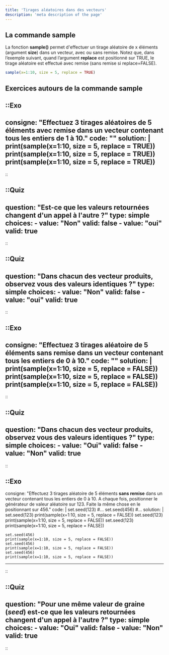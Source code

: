 ```yaml
---
title: 'Tirages aléatoires dans des vecteurs'
description: 'meta description of the page'
---
```


##  La commande sample

La fonction **sample()** permet d'effectuer un tirage aléatoire de x éléments (argument **size**) dans un vecteur, avec ou sans remise. Notez que, dans l’exemple suivant, quand l’argument **replace** est positionné sur TRUE, le tirage aléatoire est effectué avec remise (sans remise si replace=FALSE).

```r
sample(x=1:10, size = 5, replace = TRUE)
```

## Exercices autours de la commande sample

::Exo
---
consigne: "Effectuez 3 tirages aléatoires de 5 éléments **avec remise** dans un vecteur contenant tous les entiers de 1 à 10."
code: ""
solution: |
    print(sample(x=1:10, size = 5, replace = TRUE))
    print(sample(x=1:10, size = 5, replace = TRUE))
    print(sample(x=1:10, size = 5, replace = TRUE))
---
::

::Quiz
---
question: "Est-ce que les valeurs retournées changent d'un appel à l'autre ?"
type: simple
choices:
    -   value: "Non"
        valid: false
    -   value: "oui"
        valid: true
---
::

::Quiz
---
question: "Dans chacun des vecteur produits, observez vous des valeurs identiques ?"
type: simple
choices:
    -   value: "Non"
        valid: false
    -   value: "oui"
        valid: true
---
::


::Exo
---
consigne: "Effectuez 3 tirages aléatoire de 5 éléments **sans remise** dans un vecteur contenant tous les entiers de 0 à 10."
code: ""
solution: |
    print(sample(x=1:10, size = 5, replace = FALSE))
    print(sample(x=1:10, size = 5, replace = FALSE))
    print(sample(x=1:10, size = 5, replace = FALSE))
---
::


::Quiz
---
question: "Dans chacun des vecteur produits, observez vous des valeurs identiques ?"
type: simple
choices:
    -   value: "Oui"
        valid: false
    -   value: "Non"
        valid: true
---
::


::Exo
---
consigne: "Effectuez 3 tirages aléatoire de 5 éléments **sans remise** dans un vecteur contenant tous les entiers de 0 à 10. A chaque fois, positionner le générateur de valeur aléatoire sur 123. Faite la même chose en le positionnant sur 456."
code: |
    set.seed(123)
    #...
    set.seed(456)
    #...
solution: |
    set.seed(123)
    print(sample(x=1:10, size = 5, replace = FALSE))
    set.seed(123)
    print(sample(x=1:10, size = 5, replace = FALSE))
    set.seed(123)
    print(sample(x=1:10, size = 5, replace = FALSE))

    set.seed(456)
    print(sample(x=1:10, size = 5, replace = FALSE))
    set.seed(456)
    print(sample(x=1:10, size = 5, replace = FALSE))
    set.seed(456)
    print(sample(x=1:10, size = 5, replace = FALSE))
---
::


::Quiz
---
question: "Pour une même valeur de graine (*seed*) est-ce que les valeurs retournées changent d'un appel à l'autre ?"
type: simple
choices:
    -   value: "Oui"
        valid: false
    -   value: "Non"
        valid: true
---
::

